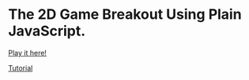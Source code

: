 # The 2D Game Breakout Using Plain JavaScript.

[Play it here!](https://joshwill221.github.io/Breakout2D-In-Pure-JavaScript/)

[Tutorial](https://developer.mozilla.org/en-US/docs/Games/Tutorials/2D_Breakout_game_pure_JavaScript)
